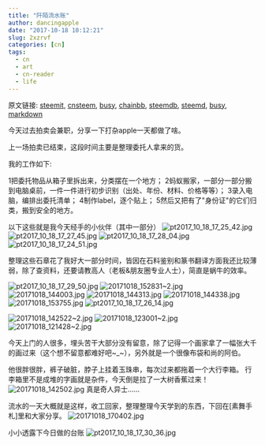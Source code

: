 ```yaml
---
title: "阡陌流水账"
author: dancingapple
date: "2017-10-18 10:12:21"
slug: 2xzrvf
categories: [cn]
tags: 
  - cn
  - art
  - cn-reader
  - life
---
```


原文链接: [steemit](https://steemit.com), [cnsteem](https://cnsteem.com), [busy](https://busy.org), [chainbb](https://chainbb.com), [steemdb](https://steemdb.com), [steemd](https://steemd.com), [busy](https://busy.org), [markdown](https://raw.githubusercontent.com/pzhaonet/steem_dancingapple/master/content/post/2xzrvf.md)

今天过去拍卖会兼职，分享一下打杂apple一天都做了啥。

上一场拍卖已结束，这段时间主要是整理委托人拿来的货。

我的工作如下:

1把委托物品从箱子里拆出来，分类摆在一个地方；
2蚂蚁搬家，一部分一部分搬到电脑桌前，一件一件进行初步识别（出处、年份、材料、价格等等）；
3录入电脑，编排出委托清单；
4制作label，逐个贴上；
5然后又把有了"身份证"的它们归类，搬到安全的地方。

以下这些就是我今天经手的小伙伴（其中一部分）
![pt2017_10_18_17_25_42.jpg](https://steemitimages.com/DQmUsoVMPRtCrY3mXDcLon3LjgXuxSZ8Ho86XwNhmUyehBm/pt2017_10_18_17_25_42.jpg)
![pt2017_10_18_17_27_45.jpg](https://steemitimages.com/DQmeWJ9qT8jVXH88nr6NU8qXzbsweULHRUbvYhPenNNSUjU/pt2017_10_18_17_27_45.jpg)
![pt2017_10_18_17_28_04.jpg](https://steemitimages.com/DQmVqFrisuQVwevssivASzhFXAVYTy8zG2GR2FTtQJe34mz/pt2017_10_18_17_28_04.jpg)
![pt2017_10_18_17_24_51.jpg](https://steemitimages.com/DQmUcTH4DAjE4xxjJ3DQLzRT76A3RHj52JnMUpzUK1owDCn/pt2017_10_18_17_24_51.jpg)

整理这些石章花了我好大一部分时间，皆因在石料鉴别和篆书翻译方面我还比较薄弱，除了查资料，还要请教高人（老板&朋友圈专业人士），简直是蜗牛的效率。

![pt2017_10_18_17_29_50.jpg](https://steemitimages.com/DQmUfPTxUvXAjQeoDZzaLzACcWm2ZcebnjM29rWjv4PWe4v/pt2017_10_18_17_29_50.jpg)
![20171018_152831~2.jpg](https://steemitimages.com/DQmf6DaQzuYLTkneR2HQAntRA6hMV7eDkzoqVNBLbx8YoHY/20171018_152831~2.jpg)
![20171018_144003.jpg](https://steemitimages.com/DQmeU4FmArTeqkevqKnbcBjzRYw3dDHmuVAYSVbfqKnKcQ9/20171018_144003.jpg)
![20171018_144313.jpg](https://steemitimages.com/DQmPiDaFw5aFDuCNcbNye3nmeUZNdyFFGmjQjfEWczHKXud/20171018_144313.jpg)
![20171018_144338.jpg](https://steemitimages.com/DQmS8j7W2pS5L11A3CCZ73hyTVoaUBcjMyntunHaStMWpAQ/20171018_144338.jpg)
![20171018_153755.jpg](https://steemitimages.com/DQmR3n77RG4X3GABuEZ6BCtswSeGNnnxbrV1J2khUqBW4kw/20171018_153755.jpg)
![pt2017_10_18_17_26_14.jpg](https://steemitimages.com/DQmcE8mJD5X85xv7NpEo74BiGPnnC4cYPErp9b54jSNSx7j/pt2017_10_18_17_26_14.jpg)

![20171018_142522~2.jpg](https://steemitimages.com/DQmTBEizgZY6m5TuAnTTxgDjxmjjjVQXaJEpc9XuN5j6Hxq/20171018_142522~2.jpg)
![20171018_123001~2.jpg](https://steemitimages.com/DQmZsy8m2kCtGjyn425DTrY4aV8T2MDKrAoz2fA3yDTTkeA/20171018_123001~2.jpg)
![20171018_121428~2.jpg](https://steemitimages.com/DQmf4ptQABs2nWZnuK4PT9unA8rbt3cgyrvp9zwZfiDCdzu/20171018_121428~2.jpg)

今天上门的人很多，埋头苦干大部分没有留意，除了记得一个画家拿了一幅张大千的画过来（这个想不留意都难好吧~_~），另外就是一个很像布袋和尚的阿伯。

他很胖很胖，裤子破脏，脖子上挂着玉珠串，每次过来都拖着一个大行李箱。
行李箱里不是成堆的字画就是杂件，今天倒是拉了一大树香蕉过来！
![20171018_142502.jpg](https://steemitimages.com/DQmRkiquirUmF54WadmmpVrr4BMJhR4okGKZbhd411uL7Rm/20171018_142502.jpg)
真是奇人异士……

流水的一天大概就是这样，收工回家，整理整理今天学到的东西，下回在[素舞手札]里和大家分享。
![20171018_170402.jpg](https://steemitimages.com/DQmWWLjYSRWRazNnt5kudZkcNTkw1ri6jYTtqknmbnGRJ5k/20171018_170402.jpg)

小小透露下今日做的台账
![pt2017_10_18_17_30_36.jpg](https://steemitimages.com/DQmVN5jz1gmQKdJQya6ttdZRTRKFMi2zxAyuyBLaYKEuUj5/pt2017_10_18_17_30_36.jpg)

